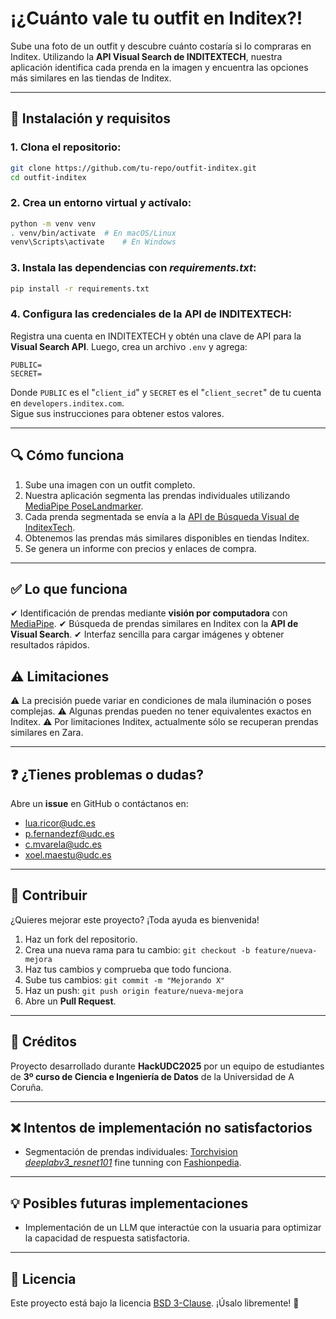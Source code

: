 # ¡¿Cuánto vale tu outfit en Inditex?!

Sube una foto de un outfit y descubre cuánto costaría si lo compraras en Inditex. Utilizando la **API Visual Search de INDITEXTECH**, nuestra aplicación identifica cada prenda en la imagen y encuentra las opciones más similares en las tiendas de Inditex.

---

## 🚀 Instalación y requisitos

### 1. Clona el repositorio:
```bash
git clone https://github.com/tu-repo/outfit-inditex.git
cd outfit-inditex
```

### 2. Crea un entorno virtual y actívalo:
```bash
python -m venv venv
. venv/bin/activate  # En macOS/Linux
venv\Scripts\activate    # En Windows
```

### 3. Instala las dependencias con *requirements.txt*:
```bash
pip install -r requirements.txt
```

### 4. Configura las credenciales de la API de INDITEXTECH:
Registra una cuenta en INDITEXTECH y obtén una clave de API para la **Visual Search API**. Luego, crea un archivo `.env` y agrega:
```
PUBLIC=
SECRET=
```

Donde `PUBLIC` es el "`client_id`" y `SECRET` es el "`client_secret`" de tu cuenta en `developers.inditex.com`. \
Sigue sus instrucciones para obtener estos valores.

---

## 🔍 Cómo funciona
1. Sube una imagen con un outfit completo.
2. Nuestra aplicación segmenta las prendas individuales utilizando [MediaPipe PoseLandmarker](https://developers.google.com/mediapipe/solutions/vision/pose_landmarker).
3. Cada prenda segmentada se envía a la [API de Búsqueda Visual de InditexTech](https://developers.inditex.com/).
4. Obtenemos las prendas más similares disponibles en tiendas Inditex.
5. Se genera un informe con precios y enlaces de compra.

---

## ✅ Lo que funciona
✔ Identificación de prendas mediante **visión por computadora** con [MediaPipe](https://developers.google.com/mediapipe).
✔ Búsqueda de prendas similares en Inditex con la **API de Visual Search**.
✔ Interfaz sencilla para cargar imágenes y obtener resultados rápidos.

## ⚠ Limitaciones
⚠ La precisión puede variar en condiciones de mala iluminación o poses complejas.
⚠ Algunas prendas pueden no tener equivalentes exactos en Inditex.
⚠ Por limitaciones Inditex, actualmente sólo se recuperan prendas similares en Zara.

---

## ❓ ¿Tienes problemas o dudas?
Abre un **issue** en GitHub o contáctanos en:
- [lua.ricor@udc.es](mailto:lua.ricor@udc.es)
- [p.fernandezf@udc.es](mailto:p.fernandezf@udc.es)
- [c.mvarela@udc.es](mailto:c.mvarela@udc.es)
- [xoel.maestu@udc.es](mailto:xoel.maestu@udc.es)

---

## 🤝 Contribuir
¿Quieres mejorar este proyecto? ¡Toda ayuda es bienvenida!

1. Haz un fork del repositorio.
2. Crea una nueva rama para tu cambio: `git checkout -b feature/nueva-mejora`
3. Haz tus cambios y comprueba que todo funciona.
4. Sube tus cambios: `git commit -m "Mejorando X"`
5. Haz un push: `git push origin feature/nueva-mejora`
6. Abre un **Pull Request**.

---

## 👥 Créditos
Proyecto desarrollado durante **HackUDC2025** por un equipo de estudiantes de **3º curso de Ciencia e Ingeniería de Datos** de la Universidad de A Coruña.

---

## ❌ Intentos de implementación no satisfactorios
- Segmentación de prendas individuales: [Torchvision *deeplabv3_resnet101*](https://pytorch.org/vision/main/models/generated/torchvision.models.segmentation.deeplabv3_resnet101.html) fine tunning con [Fashionpedia](https://fashionpedia.github.io/home/data_license.html).

---

## 💡 Posibles futuras implementaciones
- Implementación de un LLM que interactúe con la usuaria para optimizar la capacidad de respuesta satisfactoria.

---

## 🐝 Licencia
Este proyecto está bajo la licencia [BSD 3-Clause](https://opensource.org/licenses/BSD-3-Clause). ¡Úsalo libremente! 🎉
